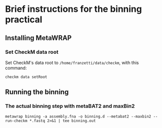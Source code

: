 # Brief instructions for the binning practical

## Installing MetaWRAP

### Set CheckM data root

Set CheckM's data root to `/home/franzetti/data/checkm`, with this command:

```
checkm data setRoot
```

## Running the binning

### The actual binning step with metaBAT2 and maxBin2

```
metawrap binning -a assembly.fna -o binning.d --metabat2 --maxbin2 --run-checkm *.fastq 2>&1 | tee binning.out
```
